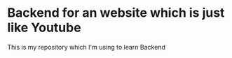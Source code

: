 # Backend for an website which is just like Youtube

This is my repository which I'm using to learn Backend